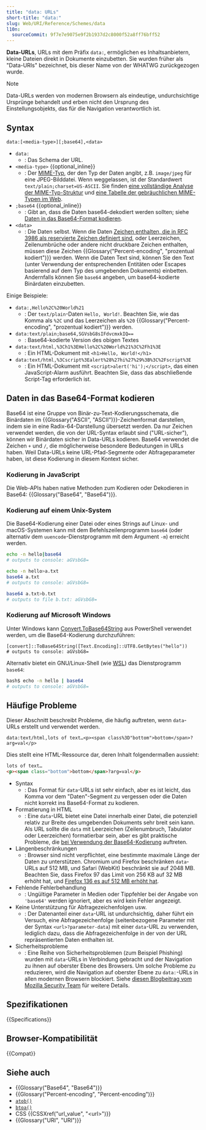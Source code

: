 ```yaml
---
title: "data: URLs"
short-title: "data:"
slug: Web/URI/Reference/Schemes/data
l10n:
  sourceCommit: 9f7e7e9075e9f2b1937d2c8000f52a8ff76bff52
---
```


**Data-URLs**, URLs mit dem Präfix `data:`, ermöglichen es Inhaltsanbietern, kleine Dateien direkt in Dokumente einzubetten. Sie wurden früher als "Data-URIs" bezeichnet, bis dieser Name von der WHATWG zurückgezogen wurde.

> [!NOTE]
> Data-URLs werden von modernen Browsern als eindeutige, undurchsichtige Ursprünge behandelt und erben nicht den Ursprung des Einstellungsobjekts, das für die Navigation verantwortlich ist.

## Syntax

```url
data:[<media-type>][;base64],<data>
```

- `data:`
  - : Das Schema der URL.
- `<media-type>` {{optional_inline}}
  - : Der [MIME-Typ](/de/docs/Web/HTTP/Guides/MIME_types), der den Typ der Daten angibt, z.B. `image/jpeg` für eine JPEG-Bilddatei. Wenn weggelassen, ist der Standardwert `text/plain;charset=US-ASCII`. Sie finden [eine vollständige Analyse der MIME-Typ-Struktur](/de/docs/Web/HTTP/Guides/MIME_types) und [eine Tabelle der gebräuchlichen MIME-Typen im Web](/de/docs/Web/HTTP/Guides/MIME_types/Common_types).
- `;base64` {{optional_inline}}
  - : Gibt an, dass die Daten base64-dekodiert werden sollten; siehe [Daten in das Base64-Format kodieren](#daten_in_das_base64-format_kodieren).
- `<data>`
  - : Die Daten selbst. Wenn die Daten [Zeichen enthalten, die in RFC 3986 als reservierte Zeichen definiert sind](https://datatracker.ietf.org/doc/html/rfc3986#section-2.2), oder Leerzeichen, Zeilenumbrüche oder andere nicht druckbare Zeichen enthalten, müssen diese Zeichen {{Glossary("Percent-encoding", "prozentual kodiert")}} werden. Wenn die Daten Text sind, können Sie den Text (unter Verwendung der entsprechenden Entitäten oder Escapes basierend auf dem Typ des umgebenden Dokuments) einbetten. Andernfalls können Sie `base64` angeben, um base64-kodierte Binärdaten einzubetten.

Einige Beispiele:

- `data:,Hello%2C%20World%21`
  - : Der `text/plain`-Daten `Hello, World!`. Beachten Sie, wie das Komma als `%2C` und das Leerzeichen als `%20` {{Glossary("Percent-encoding", "prozentual kodiert")}} werden.
- `data:text/plain;base64,SGVsbG8sIFdvcmxkIQ==`
  - : Base64-kodierte Version des obigen Textes
- `data:text/html,%3Ch1%3EHello%2C%20World%21%3C%2Fh1%3E`
  - : Ein HTML-Dokument mit `<h1>Hello, World!</h1>`
- `data:text/html,%3Cscript%3Ealert%28%27hi%27%29%3B%3C%2Fscript%3E`
  - : Ein HTML-Dokument mit `<script>alert('hi');</script>`, das einen JavaScript-Alarm ausführt. Beachten Sie, dass das abschließende Script-Tag erforderlich ist.

## Daten in das Base64-Format kodieren

Base64 ist eine Gruppe von Binär-zu-Text-Kodierungsschemata, die Binärdaten im {{Glossary("ASCII", "ASCII")}}-Zeichenformat darstellen, indem sie in eine Radix-64-Darstellung übersetzt werden. Da nur Zeichen verwendet werden, die von der URL-Syntax erlaubt sind ("URL-sicher"), können wir Binärdaten sicher in Data-URLs kodieren. Base64 verwendet die Zeichen `+` und `/`, die möglicherweise besondere Bedeutungen in URLs haben. Weil Data-URLs keine URL-Pfad-Segmente oder Abfrageparameter haben, ist diese Kodierung in diesem Kontext sicher.

### Kodierung in JavaScript

Die Web-APIs haben native Methoden zum Kodieren oder Dekodieren in Base64: {{Glossary("Base64", "Base64")}}.

### Kodierung auf einem Unix-System

Die Base64-Kodierung einer Datei oder eines Strings auf Linux- und macOS-Systemen kann mit dem Befehlszeilenprogramm `base64` (oder alternativ dem `uuencode`-Dienstprogramm mit dem Argument `-m`) erreicht werden.

```bash
echo -n hello|base64
# outputs to console: aGVsbG8=

echo -n hello>a.txt
base64 a.txt
# outputs to console: aGVsbG8=

base64 a.txt>b.txt
# outputs to file b.txt: aGVsbG8=
```

### Kodierung auf Microsoft Windows

Unter Windows kann [Convert.ToBase64String](https://learn.microsoft.com/en-us/dotnet/api/system.convert.tobase64string?view=net-5.0) aus PowerShell verwendet werden, um die Base64-Kodierung durchzuführen:

```plain
[convert]::ToBase64String([Text.Encoding]::UTF8.GetBytes("hello"))
# outputs to console: aGVsbG8=
```

Alternativ bietet ein GNU/Linux-Shell (wie [WSL](https://en.wikipedia.org/wiki/Windows_Subsystem_for_Linux)) das Dienstprogramm `base64`:

```bash
bash$ echo -n hello | base64
# outputs to console: aGVsbG8=
```

## Häufige Probleme

Dieser Abschnitt beschreibt Probleme, die häufig auftreten, wenn `data`-URLs erstellt und verwendet werden.

```plain
data:text/html,lots of text…<p><span class%3D"bottom">bottom</span>?arg=val</p>
```

Dies stellt eine HTML-Ressource dar, deren Inhalt folgendermaßen aussieht:

```html
lots of text…
<p><span class="bottom">bottom</span>?arg=val</p>
```

- Syntax
  - : Das Format für `data`-URLs ist sehr einfach, aber es ist leicht, das Komma vor dem "Daten"-Segment zu vergessen oder die Daten nicht korrekt ins Base64-Format zu kodieren.
- Formatierung in HTML
  - : Eine `data`-URL bietet eine Datei innerhalb einer Datei, die potenziell relativ zur Breite des umgebenden Dokuments sehr breit sein kann. Als URL sollte die `data` mit Leerzeichen (Zeilenumbruch, Tabulator oder Leerzeichen) formatierbar sein, aber es gibt praktische Probleme, die [bei Verwendung der Base64-Kodierung](https://bugzil.la/73026#c12) auftreten.
- Längenbeschränkungen
  - : Browser sind nicht verpflichtet, eine bestimmte maximale Länge der Daten zu unterstützen.
    Chromium und Firefox beschränken `data`-URLs auf 512 MB, und Safari (WebKit) beschränkt sie auf 2048 MB.
    Beachten Sie, dass Firefox 97 das Limit von 256 KB auf 32 MB erhöht hat, und [Firefox 136 es auf 512 MB erhöht hat](/de/docs/Mozilla/Firefox/Releases/136).
- Fehlende Fehlerbehandlung
  - : Ungültige Parameter in Medien oder Tippfehler bei der Angabe von `'base64'` werden ignoriert, aber es wird kein Fehler angezeigt.
- Keine Unterstützung für Abfragezeichenfolgen usw.
  - : Der Datenanteil einer `data`-URL ist undurchsichtig, daher führt ein Versuch, eine Abfragezeichenfolge (seitenbezogene Parameter mit der Syntax `<url>?parameter-data`) mit einer `data`-URL zu verwenden, lediglich dazu, dass die Abfragezeichenfolge in der von der URL repräsentierten Daten enthalten ist.
- Sicherheitsprobleme
  - : Eine Reihe von Sicherheitsproblemen (zum Beispiel Phishing) wurden mit `data`-URLs in Verbindung gebracht und der Navigation zu ihnen auf oberster Ebene des Browsers. Um solche Probleme zu reduzieren, wird die Navigation auf oberster Ebene zu `data:`-URLs in allen modernen Browsern blockiert. Siehe [diesen Blogbeitrag vom Mozilla Security Team](https://blog.mozilla.org/security/2017/11/27/blocking-top-level-navigations-data-urls-firefox-59/) für weitere Details.

## Spezifikationen

{{Specifications}}

## Browser-Kompatibilität

{{Compat}}

## Siehe auch

- {{Glossary("Base64", "Base64")}}
- {{Glossary("Percent-encoding", "Percent-encoding")}}
- [`atob()`](/de/docs/Web/API/WorkerGlobalScope/atob)
- [`btoa()`](/de/docs/Web/API/WorkerGlobalScope/btoa)
- CSS {{CSSXref("url_value", "&lt;url&gt;")}}
- {{Glossary("URI", "URI")}}
